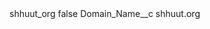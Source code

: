 <?xml version="1.0" encoding="UTF-8"?>
<CustomMetadata xmlns="http://soap.sforce.com/2006/04/metadata" xmlns:xsi="http://www.w3.org/2001/XMLSchema-instance" xmlns:xsd="http://www.w3.org/2001/XMLSchema">
    <label>shhuut_org</label>
    <protected>false</protected>
    <values>
        <field>Domain_Name__c</field>
        <value xsi:type="xsd:string">shhuut.org</value>
    </values>
</CustomMetadata>
